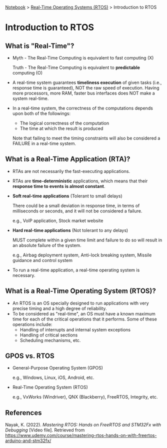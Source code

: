 <a href="../">Notebook</a> > <a href="./">Real-Time Operating Systems (RTOS)</a> > Introduction to RTOS

# Introduction to RTOS



## What is "Real-Time"?

* Myth - The Real-Time Computing is equivalent to fast computing (X)

  Truth - The Real-Time Computing is equivalent to **predictable** computing (O)

* A real-time system guarantees **timeliness execution** of given tasks (i.e., response time is guaranteed), NOT the raw speed of execution. Having more processors, more RAM, faster bus interfaces does NOT make a system real-time.

* In a real-time system, the correctness of the computations depends upon both of the followings:

  * The logical correctness of the computation
  * The time at which the result is produced 

  Note that failing to meet the timing constraints will also be considered a FAILURE in a real-time system.



## What is a Real-Time Application (RTA)?

* RTAs are not necessarily the fast-executing applications.

* RTAs are **time-deterministic** applications, which means that their **response time to events is almost constant**.

* **Soft real-time applications** (Tolerant to small delays)

  There could be a small deviation in response time, in terms of milliseconds or seconds, and it will not be considered a failure.

  e.g., VoIP application, Stock market website

* **Hard real-time applications** (Not tolerant to any delays)

  MUST complete within a given time limit and failure to do so will result in an absolute failure of the system. 

  e.g., Airbag deployment system, Anti-lock breaking system, Missile guidance and control system

* To run a real-time application, a real-time operating system is necessary.



## What is a Real-Time Operating System (RTOS)?

* An RTOS is an OS specially designed to run applications with very precise timing and a high degree of reliability.
* To be considered as "real-time", an OS must have a known maximum time for each of the critical operations that it performs. Some of these operations include:
  * Handling of interrupts and internal system exceptions
  * Handling of critical sections
  * Scheduling mechanisms, etc.



## GPOS vs. RTOS

* General-Purpose Operating System (GPOS)

  e.g., Windows, Linux, iOS, Android, etc.

* Real-Time Operating System (RTOS)

  e.g., VxWorks (Windriver), QNX (Blackberry), FreeRTOS, Integrity, etc.





## References

Nayak, K. (2022). *Mastering RTOS: Hands on FreeRTOS and STM32Fx with Debugging* [Video file]. Retrieved from https://www.udemy.com/course/mastering-rtos-hands-on-with-freertos-arduino-and-stm32fx/

